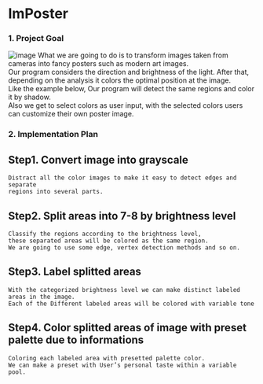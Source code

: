 # ImPoster

### 1. Project Goal
![image](https://user-images.githubusercontent.com/29995264/140717986-34626cfa-64db-4c90-9236-3d60ba2b5622.png)
What we are going to do is to transform images taken from cameras into fancy posters such as modern art images.  
Our program considers the direction and brightness of the light. After that, depending on the analysis it colors the optimal position at the image.   
Like the example below, Our program will detect the same regions and color it by shadow.  
Also we get to select colors as user input, with the selected colors users can customize their own poster image.

### 2. Implementation Plan
## Step1. Convert image into grayscale
    Distract all the color images to make it easy to detect edges and  separate 
    regions into several parts. 
	
## Step2. Split areas into 7-8 by brightness level 
    Classify the regions according to the brightness level,  
    these separated areas will be colored as the same region.
    We are going to use some edge, vertex detection methods and so on.

## Step3. Label splitted areas
    With the categorized brightness level we can make distinct labeled areas in the image.
    Each of the Different labeled areas will be colored with variable tone

## Step4. Color splitted areas of image with preset palette due to informations
    Coloring each labeled area with presetted palette color. 
    We can make a preset with User’s personal taste within a variable pool.
	
